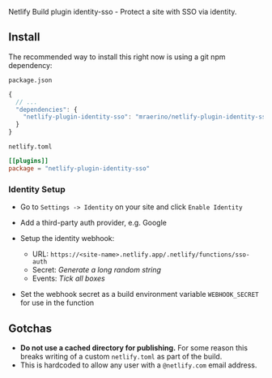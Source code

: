Netlify Build plugin identity-sso - Protect a site with SSO via identity.

## Install

The recommended way to install this right now is using a git npm dependency:

`package.json`

```js
{
  // ...
  "dependencies": {
    "netlify-plugin-identity-sso": "mraerino/netlify-plugin-identity-sso#v0.1.0"
  }
}
```

`netlify.toml`

```toml
[[plugins]]
package = "netlify-plugin-identity-sso"
```

### Identity Setup

- Go to `Settings -> Identity` on your site and click `Enable Identity`
- Add a third-party auth provider, e.g. Google
- Setup the identity webhook:

  - URL: `https://<site-name>.netlify.app/.netlify/functions/sso-auth`
  - Secret: _Generate a long random string_
  - Events: _Tick all boxes_

- Set the webhook secret as a build environment variable `WEBHOOK_SECRET` for
  use in the function

## Gotchas

- **Do not use a cached directory for publishing.** For some reason this breaks
  writing of a custom `netlify.toml` as part of the build.
- This is hardcoded to allow any user with a `@netlify.com` email address.
